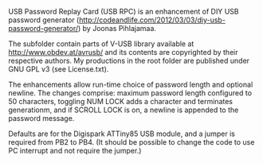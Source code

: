 USB Password Replay Card (USB RPC) is an enhancement of DIY USB password 
generator (http://codeandlife.com/2012/03/03/diy-usb-password-generator/)
by Joonas Pihlajamaa.

The subfolder contain parts of V-USB library available at 
http://www.obdev.at/avrusb/ and its contents are copyrighted by their 
respective authors. My productions in the root folder are published under 
GNU GPL v3 (see License.txt).

The enhancements allow run-time choice of password length and optional 
newline. The changes comprise: maximum password length configured to 50 
characters, toggling NUM LOCK adds a character and terminates generationm, 
and if SCROLL LOCK is on, a newline is appended to the password message.

Defaults are for the Digispark ATTiny85 USB module, and a jumper is required 
from PB2 to PB4. (It should be possible to change the code to use PC interrupt 
and not require the jumper.)


